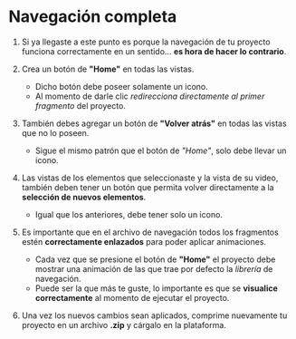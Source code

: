 # Navegación completa

1. Si ya llegaste a este punto es porque la navegación de tu proyecto funciona correctamente en un sentido... __es hora de hacer lo contrario__.

2. Crea un botón de __"Home"__ en todas las vistas.
    - Dicho botón debe poseer solamente un icono.
    - Al momento de darle clic _redirecciona directamente al primer fragmento_ del proyecto.

3. También debes agregar un botón de __"Volver atrás"__ en todas las vistas que no lo poseen.
    - Sigue el mismo patrón que el botón de _"Home"_, solo debe llevar un icono.

4. Las vistas de los elementos que seleccionaste y la vista de su video, también deben tener un botón que permita volver directamente a la __selección de nuevos elementos__.
    - Igual que los anteriores, debe tener solo un icono.

5. Es importante que en el archivo de navegación todos los fragmentos estén __correctamente enlazados__ para poder aplicar animaciones.
    - Cada vez que se presione el botón de __"Home"__ el proyecto debe mostrar una animación de las que trae por defecto la _librería_ de navegación.
    - Puede ser la que más te guste, lo importante es que se __visualice correctamente__ al momento de ejecutar el proyecto.

6. Una vez los nuevos cambios sean aplicados, comprime nuevamente tu proyecto en un archivo __.zip__ y cárgalo en la plataforma.